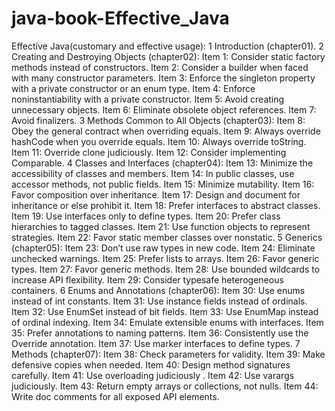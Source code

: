 # java-book-Effective_Java
Effective Java(customary and effective usage):
    1 Introduction (chapter01).
    2 Creating and Destroying Objects (chapter02):
        Item 1: Consider static factory methods instead of constructors.
        Item 2: Consider a builder when faced with many constructor parameters.
        Item 3: Enforce the singleton property with a private constructor or an enum type.
        Item 4: Enforce noninstantiability with a private constructor.
        Item 5: Avoid creating unnecessary objects.
        Item 6: Eliminate obsolete object references.
        Item 7: Avoid finalizers.
    3 Methods Common to All Objects (chapter03):
        Item 8: Obey the general contract when overriding equals.
        Item 9: Always override hashCode when you override equals.
        Item 10: Always override toString.
        Item 11: Override clone judiciously.
        Item 12: Consider implementing Comparable.
    4 Classes and Interfaces (chapter04):
        Item 13: Minimize the accessibility of classes and members.
        Item 14: In public classes, use accessor methods, not public fields.
        Item 15: Minimize mutability.
        Item 16: Favor composition over inheritance.
        Item 17: Design and document for inheritance or else prohibit it.
        Item 18: Prefer interfaces to abstract classes.
        Item 19: Use interfaces only to define types.
        Item 20: Prefer class hierarchies to tagged classes.
        Item 21: Use function objects to represent strategies.
        Item 22: Favor static member classes over nonstatic.
    5 Generics (chapter05):
        Item 23: Don’t use raw types in new code.
        Item 24: Eliminate unchecked warnings.
        Item 25: Prefer lists to arrays.
        Item 26: Favor generic types.
        Item 27: Favor generic methods.
        Item 28: Use bounded wildcards to increase API flexibility.
        Item 29: Consider typesafe heterogeneous containers.
    6 Enums and Annotations (chapter06):
        Item 30: Use enums instead of int constants.
        Item 31: Use instance fields instead of ordinals.
        Item 32: Use EnumSet instead of bit fields.
        Item 33: Use EnumMap instead of ordinal indexing.
        Item 34: Emulate extensible enums with interfaces.
        Item 35: Prefer annotations to naming patterns.
        Item 36: Consistently use the Override annotation.
        Item 37: Use marker interfaces to define types.
    7 Methods (chapter07):
         Item 38: Check parameters for validity.
         Item 39: Make defensive copies when needed.
         Item 40: Design method signatures carefully.
         Item 41: Use overloading judiciously .
         Item 42: Use varargs judiciously.
         Item 43: Return empty arrays or collections, not nulls.
         Item 44: Write doc comments for all exposed API elements.
